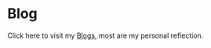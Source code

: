 # Blog
Click here to visit my [Blogs](https://skywalker-dell.github.io/), most are my personal reflection.